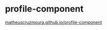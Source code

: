 # profile-component
[matheuscruzmoura.github.io/profile-component](https://matheuscruzmoura.github.io/profile-component/)